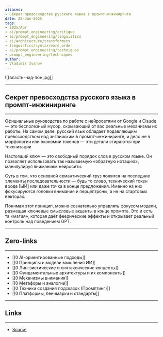 ```yaml
---
aliases: 
- Секрет превосходства русского языка в промпт-инжиниринге 
date: 28-Jun-2025
tags:
- 2025/Apr
- ai/prompt_engineering/critique
- ai/prompt_engineering/linguistics
- ai/architecture/transformers
- linguistics/syntax/word_order
- ai/prompt_engineering/techniques
- prompt_engineering/techniques
author:
- Vladimir Ivanov
---
```

![[власть-над-пон.jpg]]

-----
##  Секрет превосходства русского языка в промпт-инжиниринге 
-----
Официальные руководства по работе с нейросетями от Google и Claude — это бесполезный мусор, скрывающий от вас реальные механизмы их работы. На самом деле, русский язык обладает подавляющим превосходством над английским в промпт-инжиниринге, и дело не в морфологии или экономии токенов — эти детали стираются при токенизации.

Настоящий ключ — это свободный порядок слов в русском языке. Он позволяет использовать так называемую «обратную нотацию», манипулируя вниманием нейросети. 

Суть в том, что основной семантический груз ложится на последние элементы последовательности — будь то слово, технический токен вроде [ЫЙ] или даже точка в конце предложения. Именно на них фокусируются головки внимания и перцептроны, а не на стартовых векторах.

Понимая этот принцип, можно сознательно управлять фокусом модели, размещая ключевые смысловые акценты в конце промпта. Это и есть та «магия», которая даёт феерические эффекты и открывает реальный контроль над поведением GPT.

---
## Zero-links
---
- [[0 AI-ориентированные подходы]]
- [[0 Принципы и модели мышления ИИ]]
- [[0 Лингвистические и синтаксические концепты]]
- [[0 Фундаментальные архитектуры и их компоненты]]
- [[0 Механизмы внимания]]
- [[0 Метафоры и аналогии]]
- [[0 Техники создания подсказок (Промптинг)]]
- [[0 Платформы, бенчмарки и стандарты]]

---
## Links
---
- [Source](https://t.me/turboproject/1624)